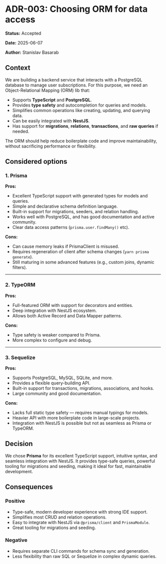 # ADR-003: Choosing ORM for data access

**Status:** Accepted

**Date:** 2025-06-07

**Author:** Stanislav Basarab

## Context

We are building a backend service that interacts with a PostgreSQL database to manage user subscriptions. For this purpose, we need an Object-Relational Mapping (ORM) lib that:

- Supports **TypeScript** and **PostgreSQL**.
- Provides **type safety** and autocompletion for queries and models.
- Simplifies common operations like creating, updating, and querying data.
- Can be easily integrated with **NestJS**.
- Has support for **migrations**, **relations**, **transactions**, and **raw queries** if needed.

The ORM should help reduce boilerplate code and improve maintainability, without sacrificing performance or flexibility.

## Considered options

### 1. Prisma

**Pros:**
- Excellent TypeScript support with generated types for models and queries.
- Simple and declarative schema definition language.
- Built-in support for migrations, seeders, and relation handling.
- Works well with PostgreSQL, and has good documentation and active community.
- Clear data access patterns (`prisma.user.findMany()` etc).

**Cons:**
- Can cause memory leaks if PrismaClient is misused.
- Requires regeneration of client after schema changes (`yarn prisma generate`).
- Still maturing in some advanced features (e.g., custom joins, dynamic filters).

---

### 2. TypeORM

**Pros:**
- Full-featured ORM with support for decorators and entities.
- Deep integration with NestJS ecosystem.
- Allows both Active Record and Data Mapper patterns.

**Cons:**
- Type safety is weaker compared to Prisma.
- More complex to configure and debug.

---

### 3. Sequelize

**Pros:**
- Supports PostgreSQL, MySQL, SQLite, and more.
- Provides a flexible query-building API.
- Built-in support for transactions, migrations, associations, and hooks.
- Large community and good documentation.

**Cons:**
- Lacks full static type safety — requires manual typings for models.
- Heavier API with more boilerplate code in large-scale projects.
- Integration with NestJS is possible but not as seamless as Prisma or TypeORM.

## Decision

We chose **Prisma** for its excellent TypeScript support, intuitive syntax, and seamless integration with NestJS. It provides type-safe queries, powerful tooling for migrations and seeding, making it ideal for fast, maintainable development.

## Consequences

### Positive
- Type-safe, modern developer experience with strong IDE support.
- Simplifies most CRUD and relation operations.
- Easy to integrate with NestJS via `@prisma/client` and `PrismaModule`.
- Great tooling for migrations and seeding.

### Negative
- Requires separate CLI commands for schema sync and generation.
- Less flexibility than raw SQL or Sequelize in complex dynamic queries.

